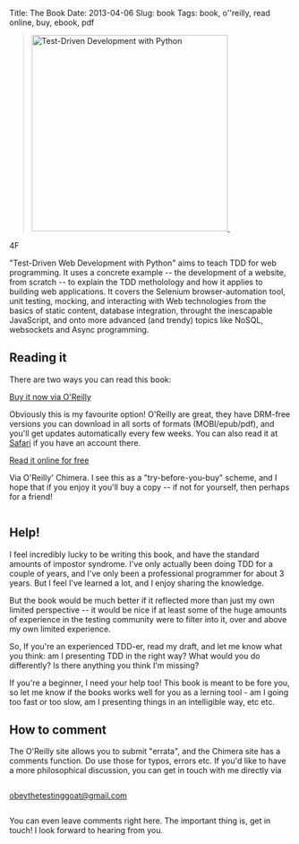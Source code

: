 Title: The Book
Date: 2013-04-06
Slug: book
Tags: book, o''reilly, read online, buy, ebook, pdf

<div class="right">
    <blockquote>
        <a href="http://www.anrdoezrs.net/click-7079286-11260198?url=http%3A%2F%2Fshop.oreilly.com%2Fproduct%2F0636920029533.do%3Fcmp%3Daf-code-book-product_cj_9781449367794_%7BPID%7D&cjsku=0636920029533" target="_top">
        <img src="http://akamaicovers.oreilly.com/images/0636920029533/rc_lrg.jpg" border="0" width="350" alt="Test-Driven Development with Python"/>
        </a>
        <img src="http://www.ftjcfx.com/image-7079286-11260198" width="1" height="1" border="0"/>
    </blockquote>
</div>
4F

"Test-Driven Web Development with Python" aims to teach TDD for web
programming. It uses a concrete example -- the development of a website,
from scratch -- to explain the TDD metholology and how it applies to 
building web applications. It covers the Selenium browser-automation tool,
unit testing, mocking, and interacting with Web technologies from the basics of
static content, database integration, throught the inescapable JavaScript, and
onto more advanced (and trendy) topics like NoSQL, websockets and Async
programming.


Reading it
----------

There are two ways you can read this book:

<div class="row">
    <div class="large-3 columns">
        <a class="button" href="http://bit.ly/1pyuCm5" target="_top">
            Buy it now via O'Reilly
        </a>
        <img src="http://www.awltovhc.com/image-7079286-11260198" width="1" height="1" border="0"/>
    </div>
    <div class="large-9 columns">
        <p>
        Obviously this is my favourite option!  O'Reilly are great,
        they have DRM-free versions you can download in all sorts
        of formats (MOBI/epub/pdf), and you'll get updates
        automatically every few weeks.  You can also read it at
        <a href="http://my.safaribooksonline.com/9781449365141">Safari</a>
        if you have an account there.
        </p>
    </div>
</div>
<div class="row">
    <div class="large-3 columns">
        <a class="button" href="http://chimera.labs.oreilly.com/books/1234000000754">Read it online for free</a>
    </div>
    <div class="large-9 columns">
        <p>
        Via O'Reilly' Chimera.  I see this as a "try-before-you-buy" scheme, and I hope
        that if you enjoy it you'll buy a copy -- if not for yourself, then perhaps for
        a friend!
        </p>
    </div>
</div>



Help!
-----

I feel incredibly lucky to be writing this book, and have the standard amounts of
impostor syndrome. I've only actually been doing TDD for a couple of years, and I've
only been a professional programmer for about 3 years.  But I feel I've learned a lot,
and I enjoy sharing the knowledge.

But the book would be much better if it reflected more than just my own limited 
perspective -- it would be nice if at least some of the huge amounts of experience
in the testing community were to filter into it, over and above my own limited 
experience.

So, If you're an experienced TDD-er, read my draft, and let me
know what you think: am I presenting TDD in the right way?  What would you do
differently?  Is there anything you think I'm missing?

If you're a beginner, I need your help too!  This book is meant to be fore you, so
let me know if the books works well for you as a lerning tool - am I going too 
fast or too slow, am I presenting things in an intelligible way, etc etc.

How to comment
--------------

The O'Reilly site allows you to submit "errata", and the Chimera site has a comments
function. Do use those for typos, errors etc.  If you'd like to have a more
philosophical discussion, you can get in touch with me directly via

<div class="small-3 small-centered columns">
    <p class="center-text">
        <a href="mailto:obeythetestinggoat@gmail.com">obeythetestinggoat@gmail.com</a>
    </p>
</div>

You can even leave comments right here.  The important thing is, get in touch!
I look forward to hearing from you.

